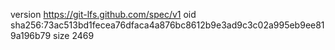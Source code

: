 version https://git-lfs.github.com/spec/v1
oid sha256:73ac513bd1fecea76dfaca4a876bc8612b9e3ad9c3c02a995eb9ee819a196b79
size 2469
